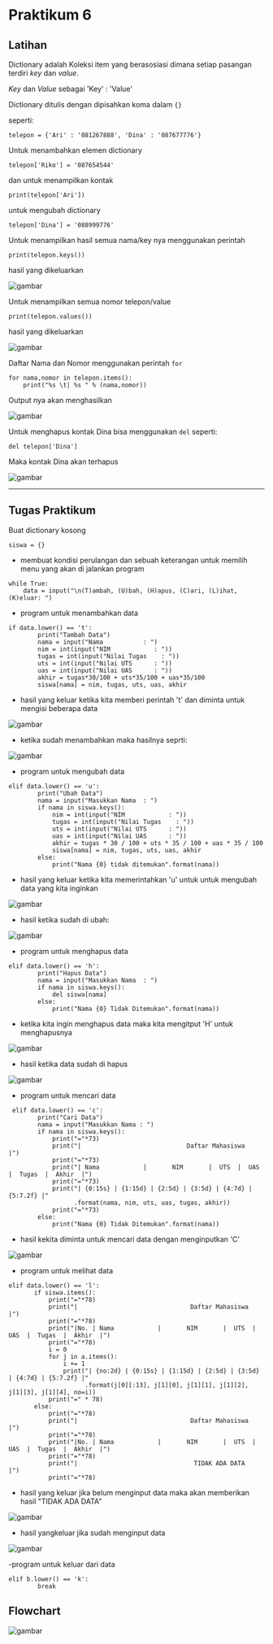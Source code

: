  # Praktikum 6

## Latihan 

Dictionary adalah Koleksi item yang berasosiasi dimana setiap pasangan terdiri _key_ dan _value_.

_Key_ dan _Value_ sebagai 'Key' : 'Value'

Dictionary ditulis dengan dipisahkan koma dalam ```{}```

seperti:

```
telepon = {'Ari' : '081267888', 'Dina' : '087677776'}
```

Untuk menambahkan elemen dictionary 

```
telepon['Riko'] = '087654544'
```

dan untuk menampilkan kontak 
```
print(telepon['Ari'])
```

untuk mengubah dictionary

```
telepon['Dina'] = '088999776'
```
Untuk menampilkan hasil semua nama/key nya menggunakan perintah

```
print(telepon.keys())
```

hasil yang dikeluarkan

![gambar](gambar/a.png)

Untuk menampilkan semua nomor telepon/value

```
print(telepon.values())
```

hasil yang dikeluarkan

![gambar](gambar/a1.png)

Daftar Nama dan Nomor menggunakan perintah ```for```

```
for nama,nomor in telepon.items():
    print("%s \t| %s " % (nama,nomor))
```

Output nya akan menghasilkan

![gambar](gambar/a2.png)

Untuk menghapus kontak Dina bisa menggunakan ```del``` 
seperti:

``` 
del telepon['Dina']
```

Maka kontak Dina akan terhapus

![gambar](gambar/a3.png)

---

## Tugas Praktikum

Buat dictionary kosong
```
siswa = {}
```

- membuat kondisi perulangan dan sebuah keterangan untuk memilih menu yang akan di jalankan program

```
while True:
    data = input("\n(T)ambah, (U)bah, (H)apus, (C)ari, (L)ihat, (K)eluar: ")
```

- program untuk menambahkan data
```
if data.lower() == 't':
        print("Tambah Data")
        nama = input("Nama           : ")
        nim = int(input("NIM            : "))
        tugas = int(input("Nilai Tugas    : "))
        uts = int(input("Nilai UTS      : "))
        uas = int(input("Nilai UAS      : "))
        akhir = tugas*30/100 + uts*35/100 + uas*35/100
        siswa[nama] = nim, tugas, uts, uas, akhir
```

- hasil yang keluar ketika kita memberi perintah 't' dan diminta untuk mengisi beberapa data

![gambar](gambar/a4.png)

- ketika sudah menambahkan maka hasilnya seprti:

![gambar](gambar/a5.png)

- program untuk mengubah data
```
elif data.lower() == 'u':
        print("Ubah Data")
        nama = input("Masukkan Nama  : ")
        if nama in siswa.keys():
            nim = int(input("NIM            : "))
            tugas = int(input("Nilai Tugas    : "))
            uts = int(input("Nilai UTS      : "))
            uas = int(input("Nilai UAS      : "))
            akhir = tugas * 30 / 100 + uts * 35 / 100 + uas * 35 / 100
            siswa[nama] = nim, tugas, uts, uas, akhir
        else:
            print("Nama {0} tidak ditemukan".format(nama))
```

- hasil yang keluar ketika kita memerintahkan 'u' untuk untuk mengubah data yang kita inginkan

![gambar](gambar/a6.png)

- hasil ketika sudah di ubah:
 
![gambar](gambar/a7.png)

- program untuk menghapus data
```
elif data.lower() == 'h':
        print("Hapus Data")
        nama = input("Masukkan Nama  : ")
        if nama in siswa.keys():
            del siswa[nama]
        else:
            print("Nama {0} Tidak Ditemukan".format(nama))
```

- ketika kita ingin menghapus data maka kita mengitput 'H' untuk menghapusnya

![gambar](gambar/a8.png)

- hasil ketika data sudah di hapus

![gambar](gambar/a9.png)

- program untuk mencari data
```
 elif data.lower() == 'c':
        print("Cari Data")
        nama = input("Masukkan Nama : ")
        if nama in siswa.keys():
            print("="*73)
            print("|                             Daftar Mahasiswa                          |")
            print("="*73)
            print("| Nama            |       NIM       |  UTS  |  UAS  |  Tugas  |  Akhir  |")
            print("="*73)
            print("| {0:15s} | {1:15d} | {2:5d} | {3:5d} | {4:7d} | {5:7.2f} |"
                  .format(nama, nim, uts, uas, tugas, akhir))
            print("="*73)
        else:
            print("Nama {0} Tidak Ditemukan".format(nama))
 ```
 
 - hasil kekita diminta untuk mencari data dengan menginputkan 'C'
 
 ![gambar](gambar/a10.png)
 
 - program untuk melihat data
 ```
 elif data.lower() == 'l':
        if siswa.items():
            print("="*78)
            print("|                               Daftar Mahasiswa                             |")
            print("="*78)
            print("|No. | Nama            |       NIM       |  UTS  |  UAS  |  Tugas  |  Akhir  |")
            print("="*78)
            i = 0
            for j in a.items():
                i += 1
                print("| {no:2d} | {0:15s} | {1:15d} | {2:5d} | {3:5d} | {4:7d} | {5:7.2f} |"
                      .format(j[0][:13], j[1][0], j[1][1], j[1][2], j[1][3], j[1][4], no=i))
            print("=" * 78)
        else:
            print("="*78)
            print("|                               Daftar Mahasiswa                             |")
            print("="*78)
            print("|No. | Nama            |       NIM       |  UTS  |  UAS  |  Tugas  |  Akhir  |")
            print("="*78)
            print("|                                TIDAK ADA DATA                              |")
            print("="*78)
```

- hasil yang keluar jika belum menginput data maka akan memberikan hasil "TIDAK ADA DATA"

![gambar](gambar/a11.png)
 

- hasil yangkeluar jika sudah menginput data

![gambar](gambar/a5.png)

-program untuk keluar dari data
```
elif b.lower() == 'k':
        break
```
## Flowchart

![gambar](gambar/a12.png)


